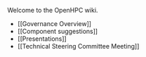 Welcome to the OpenHPC wiki.

* [[Governance Overview]]
* [[Component suggestions]]
* [[Presentations]]
* [[Technical Steering Committee Meeting]]